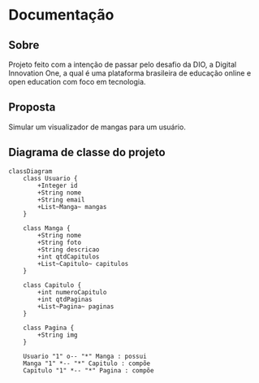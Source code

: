 # Documentação

## Sobre

Projeto feito com a intenção de passar pelo desafio da DIO, a Digital Innovation One, a qual é uma plataforma brasileira de educação online e open education com foco em tecnologia.

## Proposta

Simular um visualizador de mangas para um usuário.

## Diagrama de classe do projeto

```mermaid
classDiagram
    class Usuario {
        +Integer id
        +String nome
        +String email
        +List~Manga~ mangas
    }

    class Manga {
        +String nome
        +String foto
        +String descricao
        +int qtdCapitulos
        +List~Capitulo~ capitulos
    }

    class Capitulo {
        +int numeroCapitulo
        +int qtdPaginas
        +List~Pagina~ paginas
    }

    class Pagina {
        +String img
    }

    Usuario "1" o-- "*" Manga : possui
    Manga "1" *-- "*" Capitulo : compõe
    Capitulo "1" *-- "*" Pagina : compõe
```
